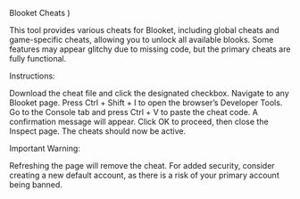Blooket Cheats )

This tool provides various cheats for Blooket, including global cheats and game-specific cheats, allowing you to unlock all available blooks. Some features may appear glitchy due to missing code, but the primary cheats are fully functional.

Instructions:

Download the cheat file and click the designated checkbox.
Navigate to any Blooket page.
Press Ctrl + Shift + I to open the browser’s Developer Tools.
Go to the Console tab and press Ctrl + V to paste the cheat code.
A confirmation message will appear. Click OK to proceed, then close the Inspect page.
The cheats should now be active.

Important Warning:

Refreshing the page will remove the cheat.
For added security, consider creating a new default account, as there is a risk of your primary account being banned.
